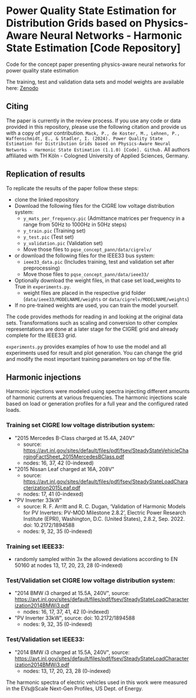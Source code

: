 # Power Quality State Estimation for Distribution Grids based on Physics-Aware Neural Networks - Harmonic State Estimation [Code Repository]
Code for the concept paper presenting physics-aware neural networks for power quality state estimation

The training, test and validation data sets and model weights are available here: [Zenodo](https://zenodo.org/records/11615206)

## Citing
The paper is currently in the review process. If you use any code or data provided in this repository, please use the following citation and provide us with a copy of your contribution.
```Mack, P., de Koster, M., Lehnen, P., Waffenschmidt, E., & Stadler, I. (2024). Power Quality State Estimation for Distribution Grids based on Physics-Aware Neural Networks - Harmonic State Estimation (1.1.0) [Code]. Github.```
All authors affiliated with  TH Köln - Cologned University of Applied Sciences, Germany.


## Replication of results
To replicate the results of the paper follow these steps:

- clone the linked repository
- Download the following files for the CIGRE low voltage distribution system:
  - `y_mats_per_frequency.pic` (Admittance matrices per frequency in a range from 50Hz to 1000Hz in 50Hz steps)
  - `y_train.pic` (Training set)
  - `y_test.pic` (Test set)
  - `y_validation.pic` (Validation set)
  - Move those files to `pqse_concept_pann/data/cigrelv/`
- or download the following files for the IEEE33 bus system:
  - `ieee33_data.pic` (Includes training, test and validation set after preprocessing)
  - Move those files to `pqse_concept_pann/data/ieee33/`
- Optionally download the weight files, in that case set load_weights to True in `experiments.py`.
  - weight files are placed in the respective grid folder (`data/ieee33/MODELNAME/weights` or `data/cigrelv/MODELNAME/weights`)
- If no pre-trained weights are used, you can train the model yourself. 

The code provides methods for reading in and looking at the original data sets. Transformations such as scaling and conversion to other complex representations are done at a later stage for the CIGRE grid and already complete for the IEEE33 grid.

`experiments.py` provides examples of how to use the model and all experiments used for result and plot generation.
You can change the grid and modify the most important training parameters on top of the file.

## Harmonic injections
Harmonic injections were modeled using spectra injecting different amounts of harmonic currents at various frequencies.
The harmonic injections scale based on load or generation profiles for a full year and the configured rated loads.

### Training set CIGRE low voltage distribution system:
- "2015 Mercedes B-Class charged at 15.4A, 240V"
  - source: https://avt.inl.gov/sites/default/files/pdf/fsev/SteadyStateVehicleChargingFactSheet_2015MercedesBClass.pdf
  - nodes: 16, 37, 42 (0-indexed)
- "2015 Nissan Leaf charged at 16A, 208V"
  - source: https://avt.inl.gov/sites/default/files/pdf/fsev/SteadyStateLoadCharacterization2015Leaf.pdf
  - nodes: 17, 41 (0-indexed)
- "PV Inverter 33kW"
  - source: R. F. Arritt and R. C. Dugan, ‘Validation of Harmonic Models for PV Inverters: PV-MOD Milestone 2.8.2’, Electric Power Research Institute (EPRI), Washington, D.C. (United States), 2.8.2, Sep. 2022. doi: 10.2172/1894588
  - nodes: 9, 32, 35 (0-indexed)
  
### Training set IEEE33:
- randomly sampled within 3x the allowed deviations according to EN 50160 at nodes 13, 17, 20, 23, 28 (0-indexed)
  
### Test/Validation set CIGRE low voltage distribution system: 
- "2014 BMW i3 charged at 15.5A, 240V", source: https://avt.inl.gov/sites/default/files/pdf/fsev/SteadyStateLoadCharacterization2014BMWi3.pdf
  - nodes: 16, 17, 37, 41, 42 (0-indexed)
- "PV Inverter 33kW", source: doi: 10.2172/1894588
  - nodes: 9, 32, 35 (0-indexed)

### Test/Validation set IEEE33: 
- "2014 BMW i3 charged at 15.5A, 240V", source: https://avt.inl.gov/sites/default/files/pdf/fsev/SteadyStateLoadCharacterization2014BMWi3.pdf
  - nodes: 13, 17, 20, 23, 28 (0-indexed)

The harmonic spectra of electric vehicles used in this work were measured in the EVs@Scale Next-Gen Profiles, US Dept. of Energy. 
